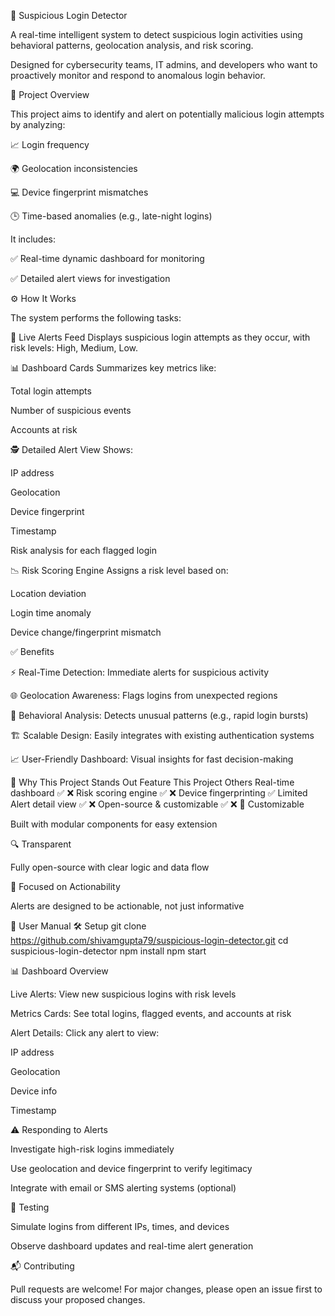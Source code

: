 🔐 Suspicious Login Detector

A real-time intelligent system to detect suspicious login activities using behavioral patterns, geolocation analysis, and risk scoring.

Designed for cybersecurity teams, IT admins, and developers who want to proactively monitor and respond to anomalous login behavior.

📌 Project Overview

This project aims to identify and alert on potentially malicious login attempts by analyzing:

📈 Login frequency

🌍 Geolocation inconsistencies

💻 Device fingerprint mismatches

🕒 Time-based anomalies (e.g., late-night logins)

It includes:

✅ Real-time dynamic dashboard for monitoring

✅ Detailed alert views for investigation

⚙️ How It Works

The system performs the following tasks:

🔴 Live Alerts Feed
Displays suspicious login attempts as they occur, with risk levels: High, Medium, Low.

📊 Dashboard Cards
Summarizes key metrics like:

Total login attempts

Number of suspicious events

Accounts at risk

🕵️ Detailed Alert View
Shows:

IP address

Geolocation

Device fingerprint

Timestamp

Risk analysis for each flagged login

📉 Risk Scoring Engine
Assigns a risk level based on:

Location deviation

Login time anomaly

Device change/fingerprint mismatch

✅ Benefits

⚡ Real-Time Detection: Immediate alerts for suspicious activity

🌐 Geolocation Awareness: Flags logins from unexpected regions

🧠 Behavioral Analysis: Detects unusual patterns (e.g., rapid login bursts)

🏗️ Scalable Design: Easily integrates with existing authentication systems

📈 User-Friendly Dashboard: Visual insights for fast decision-making

🥇 Why This Project Stands Out
Feature	This Project	Others
Real-time dashboard	✅	❌
Risk scoring engine	✅	❌
Device fingerprinting	✅	Limited
Alert detail view	✅	❌
Open-source & customizable	✅	❌
🔧 Customizable

Built with modular components for easy extension

🔍 Transparent

Fully open-source with clear logic and data flow

🚨 Focused on Actionability

Alerts are designed to be actionable, not just informative

📖 User Manual
🛠️ Setup
git clone https://github.com/shivamgupta79/suspicious-login-detector.git
cd suspicious-login-detector
npm install
npm start

📊 Dashboard Overview

Live Alerts: View new suspicious logins with risk levels

Metrics Cards: See total logins, flagged events, and accounts at risk

Alert Details: Click any alert to view:

IP address

Geolocation

Device info

Timestamp

⚠️ Responding to Alerts

Investigate high-risk logins immediately

Use geolocation and device fingerprint to verify legitimacy

Integrate with email or SMS alerting systems (optional)

🧪 Testing

Simulate logins from different IPs, times, and devices

Observe dashboard updates and real-time alert generation

📬 Contributing

Pull requests are welcome! For major changes, please open an issue
 first to discuss your proposed changes.
